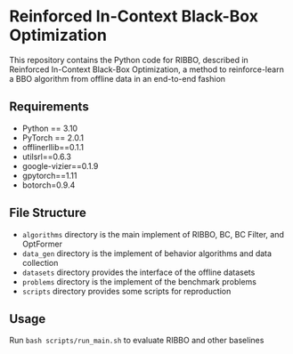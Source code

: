 # Reinforced In-Context Black-Box Optimization

This repository contains the Python code for RIBBO, described in Reinforced In-Context Black-Box Optimization, a method to reinforce-learn a BBO algorithm from offline data in an end-to-end fashion

## Requirements

- Python == 3.10
- PyTorch == 2.0.1
- offlinerllib==0.1.1
- utilsrl==0.6.3
- google-vizier==0.1.9
- gpytorch==1.11
- botorch=0.9.4

## File Structure

- ```algorithms``` directory is the main implement of RIBBO, BC, BC Filter, and OptFormer
- ```data_gen``` directory is the implement of behavior algorithms and data collection
- ```datasets``` directory provides the interface of the offline datasets
- ```problems``` directory is the implement of the benchmark problems
- ```scripts``` directory provides some scripts for reproduction

## Usage

Run ```bash scripts/run_main.sh``` to evaluate RIBBO and other baselines